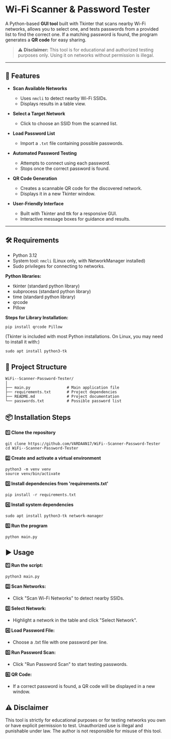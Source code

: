 # Wi-Fi Scanner & Password Tester

A Python-based **GUI tool** built with Tkinter that scans nearby Wi-Fi networks, allows you to select one, and tests passwords from a provided list to find the correct one. If a matching password is found, the program generates a **QR code** for easy sharing.

> ⚠ **Disclaimer:** This tool is for educational and authorized testing purposes only. Using it on networks without permission is illegal.

---

## 🚀 Features

- **Scan Available Networks**
  - Uses `nmcli` to detect nearby Wi-Fi SSIDs.
  - Displays results in a table view.

- **Select a Target Network**
  - Click to choose an SSID from the scanned list.

- **Load Password List**
  - Import a `.txt` file containing possible passwords.

- **Automated Password Testing**
  - Attempts to connect using each password.
  - Stops once the correct password is found.

- **QR Code Generation**
  - Creates a scannable QR code for the discovered network.
  - Displays it in a new Tkinter window.

- **User-Friendly Interface**
  - Built with Tkinter and ttk for a responsive GUI.
  - Interactive message boxes for guidance and results.

---

## 🛠 Requirements

- Python 3.12
- System tool: `nmcli` (Linux only, with NetworkManager installed)
- Sudo privileges for connecting to networks.

**Python libraries:**
- tkinter (standard python library)
- subprocess (standard python library)
- time (standard python library)
- qrcode
- Pillow

**Steps for Library Installation:**
```bash
pip install qrcode Pillow
```
(Tkinter is included with most Python installations. On Linux, you may need to install it with:)
```
sudo apt install python3-tk
```

## 📂 Project Structure

```
WiFi--Scanner-Password-Tester/
│
├── main.py                # Main application file
├── requirements.txt       # Project dependencies
├── README.md              # Project documentation
└── passwords.txt          # Possible password list 
```

## 📦 Installation Steps

**1️⃣ Clone the repository**
```
git clone https://github.com/VARDAAN17/WiFi--Scanner-Password-Tester
cd WiFi--Scanner-Password-Tester
```

**2️⃣ Create and activate a virtual environment**
```
python3 -m venv venv
source venv/bin/activate
```
**3️⃣ Install dependencies from 'requirements.txt'**
```
pip install -r requirements.txt
```

**4️⃣ Install system dependencies**
```
sudo apt install python3-tk network-manager
```

**5️⃣ Run the program**
```
python main.py
```

## ▶ Usage

**1️⃣ Run the script:**
```
python3 main.py
```

**2️⃣ Scan Networks:**

- Click "Scan Wi-Fi Networks" to detect nearby SSIDs.

**3️⃣ Select Network:**

- Highlight a network in the table and click "Select Network".

**4️⃣ Load Password File:**

- Choose a .txt file with one password per line.

**5️⃣ Run Password Scan:**

- Click "Run Password Scan" to start testing passwords.

**6️⃣ QR Code:**

- If a correct password is found, a QR code will be displayed in a new window.



## ⚠ Disclaimer

This tool is strictly for educational purposes or for testing networks you own or have explicit permission to test. Unauthorized use is illegal and punishable under law. The author is not responsible for misuse of this tool.
